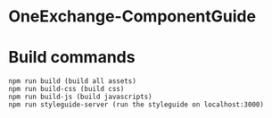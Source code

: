 OneExchange-ComponentGuide
==================

# Build commands
```
npm run build (build all assets)
npm run build-css (build css)
npm run build-js (build javascripts)
npm run styleguide-server (run the styleguide on localhost:3000)
```

